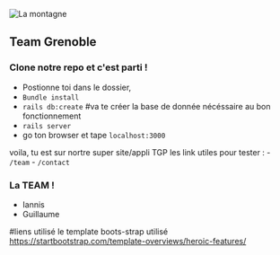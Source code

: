 ![La montagne](http://informations-documents.com/coloriages.dessins/coloriages/coloriage_montagne4.jpg)
   ## Team Grenoble

### Clone notre repo et c'est parti !

- Postionne toi dans le dossier,
- `Bundle install`
- `rails db:create`   #va te créer la base de donnée nécéssaire au bon fonctionnement
- `rails server`
- go ton browser et tape `localhost:3000`

voila, tu est sur nortre super site/appli TGP
les link utiles pour tester :
	- `/team`
	- `/contact`

	






### La TEAM !

- Iannis
- Guillaume



#liens utilisé
le template boots-strap utilisé
https://startbootstrap.com/template-overviews/heroic-features/

